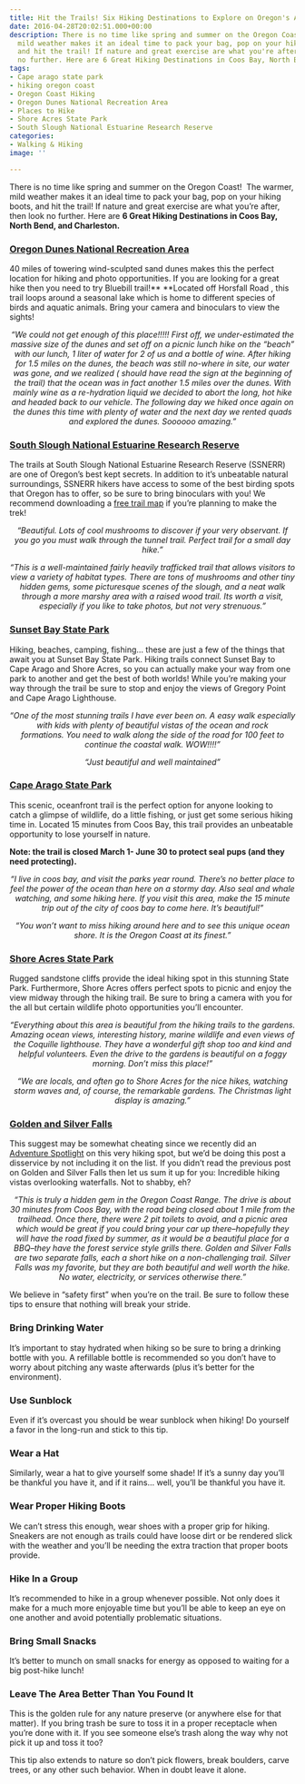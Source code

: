 ```yaml
---
title: Hit the Trails! Six Hiking Destinations to Explore on Oregon's Adventure Coast
date: 2016-04-28T20:02:51.000+00:00
description: There is no time like spring and summer on the Oregon Coast!  The warmer,
  mild weather makes it an ideal time to pack your bag, pop on your hiking boots,
  and hit the trail! If nature and great exercise are what you're after, then look
  no further. Here are 6 Great Hiking Destinations in Coos Bay, North Bend, and Charleston.
tags:
- Cape arago state park
- hiking oregon coast
- Oregon Coast Hiking
- Oregon Dunes National Recreation Area
- Places to Hike
- Shore Acres State Park
- South Slough National Estuarine Research Reserve
categories:
- Walking & Hiking
image: ''

---
```

There is no time like spring and summer on the Oregon Coast!  The warmer, mild weather makes it an ideal time to pack your bag, pop on your hiking boots, and hit the trail! If nature and great exercise are what you’re after, then look no further. Here are **6 Great Hiking Destinations in Coos Bay, North Bend, and Charleston.**

### **<a href="http://www.stateparks.com/oregon_dunes.html" target="_blank">Oregon Dunes National Recreation Area</a>**

40 miles of towering wind-sculpted sand dunes makes this the perfect location for hiking and photo opportunities. If you are looking for a great hike then you need to try Bluebill trail!** **Located off Horsfall Road , this trail loops around a seasonal lake which is home to different species of birds and aquatic animals. Bring your camera and binoculars to view the sights!

<p style="text-align: center;">
<em>“We could not get enough of this place!!!!! First off, we under-estimated the massive size of the dunes and set off on a picnic lunch hike on the “beach” with our lunch, 1 liter of water for 2 of us and a bottle of wine. After hiking for 1.5 miles on the dunes, the beach was still no-where in site, our water was gone, and we realized ( should have read the sign at the beginning of the trail) that the ocean was in fact another 1.5 miles over the dunes. With mainly wine as a re-hydration liquid we decided to abort the long, hot hike and headed back to our vehicle. The following day we hiked once again on the dunes this time with plenty of water and the next day we rented quads and explored the dunes. Soooooo amazing.”</em>
</p>

### <a href="http://www.oregon.gov/dsl/ssnerr/pages/index.aspx" target="_blank">South Slough National Estuarine Research Reserve</a>

The trails at South Slough National Estuarine Research Reserve (SSNERR) are one of Oregon’s best kept secrets. In addition to it’s unbeatable natural surroundings, SSNERR hikers have access to some of the best birding spots that Oregon has to offer, so be sure to bring binoculars with you! We recommend downloading a <a href="http://www.oregon.gov/dsl/SSNERR/Pages/maps.aspx" target="_blank">free trail map</a> if you’re planning to make the trek!

<p style="text-align: center;">
<em>“Beautiful. Lots of cool mushrooms to discover if your very observant. If you go you must walk through the tunnel trail. Perfect trail for a small day hike.”</em>
</p>

<p style="text-align: center;">
<em>“This is a well-maintained fairly heavily trafficked trail that allows visitors to view a variety of habitat types. There are tons of mushrooms and other tiny hidden gems, some picturesque scenes of the slough, and a neat walk through a more marshy area with a raised wood trail. Its worth a visit, especially if you like to take photos, but not very strenuous.”</em>
</p>

### **<a href="http://oregonstateparks.org/index.cfm?do=parkPage.dsp_parkPage&parkId=70" target="_blank">Sunset Bay State Park</a>**

Hiking, beaches, camping, fishing… these are just a few of the things that await you at Sunset Bay State Park. Hiking trails connect Sunset Bay to Cape Arago and Shore Acres, so you can actually make your way from one park to another and get the best of both worlds! While you’re making your way through the trail be sure to stop and enjoy the views of Gregory Point and Cape Arago Lighthouse.

<p style="text-align: center;">
<em>“One of the most stunning trails I have ever been on. A easy walk especially with kids with plenty of beautiful vistas of the ocean and rock formations. </em><em>You need to walk along the side of the road for 100 feet to continue the coastal walk. </em><em>WOW!!!!”</em>
</p>

<p style="text-align: center;">
<em>“Just beautiful and well maintained”</em>
</p>

### **<a href="http://oregonstateparks.org/index.cfm?do=parkPage.dsp_parkPage&parkId=66" target="_blank">Cape Arago State Park</a>**

<p style="text-align: left;">
This scenic, oceanfront trail is the perfect option for anyone looking to catch a glimpse of wildlife, do a little fishing, or just get some serious hiking time in. Located 15 minutes from Coos Bay, this trail provides an unbeatable opportunity to lose yourself in nature.
</p>

<p style="text-align: left;">
<strong>Note: the trail is closed March 1- June 30 to protect seal pups (and they need protecting).</strong>
</p>

<p style="text-align: center;">
<em>“I live in coos bay, and visit the parks year round. There’s no better place to feel the power of the ocean than here on a stormy day. Also seal and whale watching, and some hiking here. If you visit this area, make the 15 minute trip out of the city of coos bay to come here. It’s beautiful!”</em>
</p>

<p style="text-align: center;">
<em>“You won’t want to miss hiking around here and to see this unique ocean shore. It is the Oregon Coast at its finest.”</em>
</p>

### **<a href="http://oregonstateparks.org/index.cfm?do=parkPage.dsp_parkPage&parkId=68" target="_blank">Shore Acres State Park</a>**

Rugged sandstone cliffs provide the ideal hiking spot in this stunning State Park. Furthermore, Shore Acres offers perfect spots to picnic and enjoy the view midway through the hiking trail. Be sure to bring a camera with you for the all but certain wildlife photo opportunities you’ll encounter.

<p style="text-align: center;">
<em>“Everything about this area is beautiful from the hiking trails to the gardens. Amazing ocean views, interesting history, marine wildlife and even views of the Coquille lighthouse. They have a wonderful gift shop too and kind and helpful volunteers. Even the drive to the gardens is beautiful on a foggy morning. Don’t miss this place!”</em>
</p>

<p style="text-align: center;">
<em>“We are locals, and often go to Shore Acres for the nice hikes, watching storm waves and, of course, the remarkable gardens. The Christmas light display is amazing.”</em>
</p>

### **<a href="http://oregonstateparks.org/index.cfm?do=parkPage.dsp_parkPage&parkId=67" target="_blank">Golden and Silver Falls</a>**

This suggest may be somewhat cheating since we recently did an <a href="/2016/02/adventure-spotlight-golden-and-silver-falls/" target="_blank">Adventure Spotlight</a> on this very hiking spot, but we’d be doing this post a disservice by not including it on the list. If you didn’t read the previous post on Golden and Silver Falls then let us sum it up for you: Incredible hiking vistas overlooking waterfalls. Not to shabby, eh?

<p style="text-align: center;">
<em>“This is truly a hidden gem in the Oregon Coast Range. The drive is about 30 minutes from Coos Bay, with the road being closed about 1 mile from the trailhead. Once there, there were 2 pit toilets to avoid, and a picnic area which would be great if you could bring your car up there–hopefully they will have the road fixed by summer, as it would be a beautiful place for a BBQ–they have the forest service style grills there. Golden and Silver Falls are two separate falls, each a short hike on a non-challenging trail. Silver Falls was my favorite, but they are both beautiful and well worth the hike. No water, electricity, or services otherwise there.”</em>
</p>

<p style="text-align: left;">
We believe in “safety first” when you’re on the trail. Be sure to follow these tips to ensure that nothing will break your stride.
</p>

### **Bring Drinking Water**

It’s important to stay hydrated when hiking so be sure to bring a drinking bottle with you. A refillable bottle is recommended so you don’t have to worry about pitching any waste afterwards (plus it’s better for the environment).

### **Use Sunblock**

Even if it’s overcast you should be wear sunblock when hiking! Do yourself a favor in the long-run and stick to this tip.

### **Wear a Hat**

Similarly, wear a hat to give yourself some shade! If it’s a sunny day you’ll be thankful you have it, and if it rains… well, you’ll be thankful you have it.

### **Wear Proper Hiking Boots**

We can’t stress this enough, wear shoes with a proper grip for hiking. Sneakers are not enough as trails could have loose dirt or be rendered slick with the weather and you’ll be needing the extra traction that proper boots provide.

### **Hike In a Group**

It’s recommended to hike in a group whenever possible. Not only does it make for a much more enjoyable time but you’ll be able to keep an eye on one another and avoid potentially problematic situations.

### **Bring Small Snacks**

It’s better to munch on small snacks for energy as opposed to waiting for a big post-hike lunch!

### **Leave The Area Better Than You Found It**

This is the golden rule for any nature preserve (or anywhere else for that matter). If you bring trash be sure to toss it in a proper receptacle when you’re done with it. If you see someone else’s trash along the way why not pick it up and toss it too?

This tip also extends to nature so don’t pick flowers, break boulders, carve trees, or any other such behavior. When in doubt leave it alone.